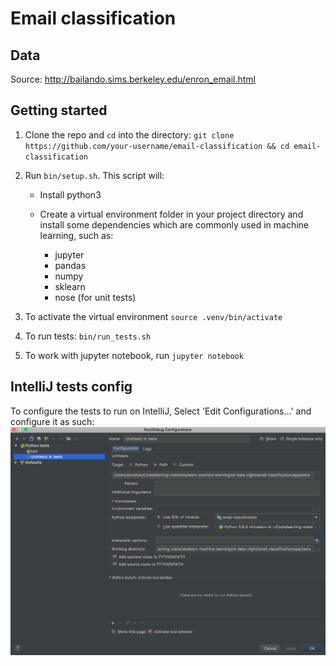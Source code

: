 # Email classification 

## Data

Source: http://bailando.sims.berkeley.edu/enron_email.html

## Getting started

1. Clone the repo and `cd` into the directory: `git clone https://github.com/your-username/email-classification && cd email-classification`

3. Run `bin/setup.sh`. This script will:

	- Install python3

	- Create a virtual environment folder in your project directory and install some dependencies which are commonly used in machine learning, such as:
		- jupyter
		- pandas
		- numpy
		- sklearn
		- nose (for unit tests)

4. To activate the virtual environment `source .venv/bin/activate`

5. To run tests: `bin/run_tests.sh`

6. To work with jupyter notebook, run `jupyter notebook`

## IntelliJ tests config

To configure the tests to run on IntelliJ, Select 'Edit Configurations...' and configure it as such:
![intellij configuration](./images/intellij_ide_config.png)